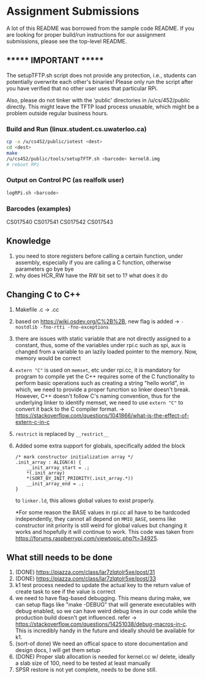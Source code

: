 # Assignment Submissions

A lot of this README was borrowed from the sample code README. If you are looking for proper build/run instructions for our assignment submissions, please see the top-level README.

## ***** IMPORTANT *****

The setupTFTP.sh script does not provide any protection, i.e., students can
potentially overwrite each other's binaries!  Please only run the script
after you have verified that no other user uses that particular RPi.

Also, please do not tinker with the 'public' directories in /u/cs/452/public
directly.  This might leave the TFTP load process unusable, which might be a
problem outside regular business hours.

### Build and Run (linux.student.cs.uwaterloo.ca)

```bash
cp -a /u/cs452/public/iotest <dest>
cd <dest>
make
/u/cs452/public/tools/setupTFTP.sh <barcode> kernel8.img
# reboot RPi
```

### Output on Control PC (as realfolk user)

```bash
logRPi.sh <barcode>
```

### Barcodes (examples)

CS017540
CS017541
CS017542
CS017543

## Knowledge

1. you need to store registers before calling a certain function, under assembly, especially if you are calling a C function, otherwise parameters go bye bye
2. why does HCR_RW have the RW bit set to 1? what does it do

## Changing C to C++

1. Makefile .c -> .cc
2. based on <https://wiki.osdev.org/C%2B%2B>, new flag is added -> `-nostdlib -fno-rtti -fno-exceptions`
3. there are issues with static variable that are not directly assigned to a constant, thus, some of the variables under rpi.c such as spi, aux is changed from a variable to an lazily loaded pointer to the memory. Now, memory would be correct
4. `extern "C"` is used on `memset`, etc under rpi.cc, it is mandatory for program to compile yet the C++ requires some of the C functionality to perform basic operations such as creating a string "hello world", in which, we need to provide a proper funcrtion so linker doesn't break. However, C++ doesn't follow C's naming convention, thus for the underlying linker to identify memset, we need to use `extern "C"` to convert it back to the C compiler format. -> <https://stackoverflow.com/questions/1041866/what-is-the-effect-of-extern-c-in-c>
5. `restrict` is replaced by `__restrict__`
6. Added some extra support for globals, specifically added the block

    ```ld
    /* mark constructor initialization array */
    .init_array : ALIGN(4) {
        __init_array_start = .;
        *(.init_array)
        *(SORT_BY_INIT_PRIORITY(.init_array.*))
        __init_array_end = .;
    }
    ```

    to `linker.ld`, this allows global values to exist properly.

    \*For some reason the BASE values in rpi.cc all have to be hardcoded independently, they cannot all depend on `MMIO_BASE`, seems like constructor init priority is still weird for global values but changing it works and hopefully it will continue to work. This code was taken from <https://forums.raspberrypi.com/viewtopic.php?t=34925>.

## What still needs to be done

1. (DONE) <https://piazza.com/class/lar7zlqtolr5xe/post/31>
2. (DONE) <https://piazza.com/class/lar7zlqtolr5xe/post/33>
3. k1 test process needed to update the actual key to the return value of create task to see if the value is correct
4. we need to have flag-based debugging. This means during make, we can setup flags like "make -DEBUG" that will generate executables with debug enabled, so we can have weird debug lines in our code while the production build doesn't get influenced. refer -> <https://stackoverflow.com/questions/14251038/debug-macros-in-c>. This is incredibly handy in the future and ideally should be available for k1.
5. (sort-of done) We need an offical space to store documentation and design docs, I will get them setup
6. (DONE) Proper slab allocation is needed for kernel.cc w/ delete, ideally a slab size of 100, need to be tested at least manually
7. SPSR restore is not yet complete, needs to be done still.

